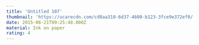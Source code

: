 ```yaml
---
title: 'Untitled 107'
thumbnail: 'https://ucarecdn.com/cd8aa310-6d37-4600-b123-3fce9e372ef0/'
date: 2015-06-21T09:25:48.000Z
material: Ink on paper
rating: 4
---
```

